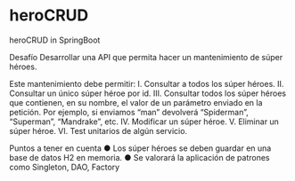 # heroCRUD
heroCRUD in SpringBoot

Desafío
Desarrollar una API que permita hacer un mantenimiento de súper héroes.

Este mantenimiento debe permitir:
I. Consultar a todos los súper héroes.
II. Consultar un único súper héroe por id.
III. Consultar todos los súper héroes que contienen, en su nombre, el valor de un
parámetro enviado en la petición. Por ejemplo, si enviamos “man” devolverá
“Spiderman”, “Superman”, “Mandrake”, etc.
IV. Modificar un súper héroe.
V. Eliminar un súper héroe.
VI. Test unitarios de algún servicio.

Puntos a tener en cuenta
● Los súper héroes se deben guardar en una base de datos H2 en memoria.
● Se valorará la aplicación de patrones como Singleton, DAO, Factory
